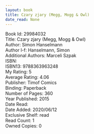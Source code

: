 ```yaml
---
layout: book
title: Czary zjary (Megg, Mogg & Owl)
date_read: None
---
```


Book Id: 29984032<br />
Title: Czary zjary (Megg, Mogg & Owl)<br />
Author: Simon Hanselmann<br />
Author l-f: Hanselmann, Simon<br />
Additional Authors: Marceli Szpak<br />
ISBN: <br />
ISBN13: 9788363963248<br />
My Rating: 5<br />
Average Rating: 4.06<br />
Publisher: Timof Comics<br />
Binding: Paperback<br />
Number of Pages: 360<br />
Year Published: 2015<br />
Date Read: <br />
Date Added: 2020/06/12<br />
Exclusive Shelf: read<br />
Read Count: 1<br />
Owned Copies: 0<br />

